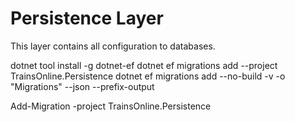 ﻿# Persistence Layer

This layer contains all configuration to databases.

dotnet tool install -g dotnet-ef
dotnet ef migrations add <name> --project TrainsOnline.Persistence
dotnet ef migrations add <name> --no-build -v -o "Migrations" --json --prefix-output

Add-Migration <name> -project TrainsOnline.Persistence
